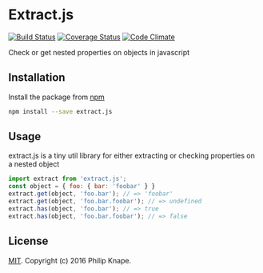 # Extract.js

[![Build Status](https://travis-ci.org/Knape/extract.js.svg?branch=master)](https://travis-ci.org/Knape/extract.js)
[![Coverage Status](https://coveralls.io/repos/github/Knape/extract.js/badge.svg?branch=master)](https://coveralls.io/github/Knape/extract.js?branch=master)
[![Code Climate](https://lima.codeclimate.com/github/Knape/extract.js/badges/gpa.svg)](https://lima.codeclimate.com/github/Knape/extract.js)

Check or get nested properties on objects in javascript

## Installation

Install the package from [npm](https://npmjs.com/release)

```bash
npm install --save extract.js
```

## Usage

extract.js is a tiny util library for either extracting or checking properties on a nested object

```js
import extract from 'extract.js';
const object = { foo: { bar: 'foobar' } }
extract.get(object, 'foo.bar'); // => 'foobar'
extract.get(object, 'foo.bar.foobar'); // => undefined
extract.has(object, 'foo.bar'); // => true
extract.has(object, 'foo.bar.foobar'); // => false
```

## License

[MIT](LICENSE). Copyright (c) 2016 Philip Knape.
